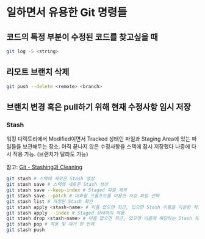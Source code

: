 # 일하면서 유용한 Git 명령들

## 코드의 특정 부분이 수정된 코드를 찾고싶을 때

```bash
git log -S <string>
```

## 리모트 브랜치 삭제

```bash
git push --delete <remote> <branch>
```

## 브랜치 변경 혹은 pull하기 위해 현재 수정사항 임시 저장

### Stash

워킹 디렉토리에서 Modified이면서 Tracked 상태인 파일과 Staging Area에 있는 파일들을 보관해두는 장소. 아직 끝나지 않은 수정사항을 스택에 잠시 저장했다 나중에 다시 적용 가능. (브랜치가 달라도 가능)

참고: [Git - Stashing과 Cleaning](https://git-scm.com/book/ko/v2/Git-%EB%8F%84%EA%B5%AC-Stashing%EA%B3%BC-Cleaning)

```bash
git stash # 스택에 새로운 Stash 생성
git stash save # 스택에 새로운 Stash 생성
git stash save --keep-index # Staged 파일 제외
git stash save --patch # 대화형 프롬프트를 이용한 저장 파일 선택
git stash list # 저장된 Stash 확인
git stash apply <stash-name> # 이름 없으면 최근, 있으면 Stash 이름을 이용한 적용
git stash apply --index # Staged 상태까지 적용
git stash drop <stash-name> # 이름 없으면 최근, 있으면 이름에 해당하는 Stash 제거
git stash pop # 적용 및 제거 한 번에
git stash push
```
